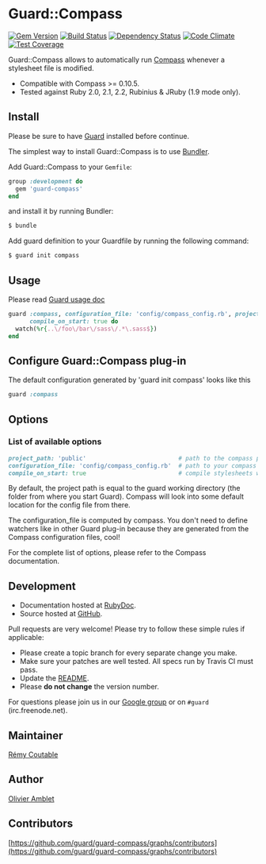 # Guard::Compass

[![Gem Version](https://img.shields.io/gem/v/guard-compass.svg?style=flat)](https://rubygems.org/gems/guard-compass) [![Build Status](https://travis-ci.org/guard/guard-compass.png?branch=master)](https://travis-ci.org/guard/guard-compass) [![Dependency Status](https://gemnasium.com/guard/guard-compass.png)](https://gemnasium.com/guard/guard-compass) [![Code Climate](https://codeclimate.com/github/guard/guard-compass.png)](https://codeclimate.com/github/guard/guard-compass) [![Test Coverage](https://codeclimate.com/github/guard/guard-compass/badges/coverage.svg)](https://codeclimate.com/github/guard/guard-compass)

Guard::Compass allows to automatically run [Compass](https://github.com/chriseppstein/compass)
whenever a stylesheet file is modified.

* Compatible with Compass >= 0.10.5.
* Tested against Ruby 2.0, 2.1, 2.2, Rubinius & JRuby (1.9 mode only).

## Install

Please be sure to have [Guard](http://github.com/guard/guard) installed before continue.

The simplest way to install Guard::Compass is to use [Bundler](http://gembundler.com/).

Add Guard::Compass to your `Gemfile`:

```ruby
group :development do
  gem 'guard-compass'
end
```

and install it by running Bundler:

```bash
$ bundle
```

Add guard definition to your Guardfile by running the following command:

```bash
$ guard init compass
```

## Usage

Please read [Guard usage doc](http://github.com/guard/guard#readme)

```ruby
guard :compass, configuration_file: 'config/compass_config.rb', project_path: 'public',
      compile_on_start: true do
  watch(%r{..\/foo\/bar\/sass\/.*\.sass$})
end
```

## Configure Guard::Compass plug-in

The default configuration generated by 'guard init compass' looks like this

```ruby
guard :compass
```

## Options

### List of available options

```ruby
project_path: 'public'                          # path to the compass project directory (from guard working directory)
configuration_file: 'config/compass_config.rb'  # path to your compass configuration file (from guard working directory)
compile_on_start: true                          # compile stylesheets when guard starts
```

By default, the project path is equal to the guard working directory (the folder from where you start Guard).
Compass will look into some default location for the config file from there.

The configuration_file is computed by compass. You don't need to define watchers like
in other Guard plug-in because they are generated from the Compass configuration files, cool!

For the complete list of options, please refer to the Compass documentation.

## Development

* Documentation hosted at [RubyDoc](http://rubydoc.info/github/guard/guard-compass/master/frames).
* Source hosted at [GitHub](https://github.com/guard/guard-compass).

Pull requests are very welcome! Please try to follow these simple rules if applicable:

* Please create a topic branch for every separate change you make.
* Make sure your patches are well tested. All specs run by Travis CI must pass.
* Update the [README](https://github.com/guard/guard-compass/blob/master/README.md).
* Please **do not change** the version number.

For questions please join us in our [Google group](http://groups.google.com/group/guard-dev) or on
`#guard` (irc.freenode.net).

## Maintainer

[Rémy Coutable](https://github.com/rymai)

## Author

[Olivier Amblet](https://github.com/oliamb)

## Contributors

[https://github.com/guard/guard-compass/graphs/contributors](https://github.com/guard/guard-compass/graphs/contributors)
